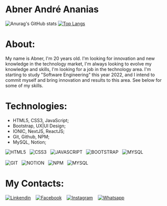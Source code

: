 # Abner André Ananias


![Anurag's GitHub stats](https://github-readme-stats.vercel.app/api?username=abnerndr&show_icons=true&theme=midnight-purple)
[![Top Langs](https://github-readme-stats.vercel.app/api/top-langs/?username=abnerndr&layout=compact&theme=midnight-purple)](https://github.com/abnerndr/github-readme-stats)





# About:
My name is Abner, I'm 20 years old. I'm looking for innovation and new knowledge in the technology market, I'm always looking to evolve my knowledge and skills, I'm looking for a job in the technology area. I'm starting to study "Software Engineering" this year 2022, and I intend to commit myself and bring innovation and results to this area. See below for some of my skills.

# Technologies:

* HTML5, CSS3, JavaScript;
* Bootstrap, UX|UI Design;
* IONIC, NextJS, ReactJS;
* Git, Github, NPM;
* MySQL, Notion;

![HTML5](https://cdn1.iconfinder.com/data/icons/logotypes/32/badge-html-5-64.png)&nbsp;&nbsp;
![CSS3](https://cdn1.iconfinder.com/data/icons/logotypes/32/badge-css-3-64.png)&nbsp;&nbsp;
![JAVASCRIPT](https://cdn4.iconfinder.com/data/icons/logos-and-brands/512/187_Js_logo_logos-64.png)&nbsp;&nbsp;
![BOOTSTRAP](https://cdn-icons-png.flaticon.com/64/5968/5968672.png)&nbsp;&nbsp;
![MYSQL](https://cdn0.iconfinder.com/data/icons/logos-brands-in-colors/128/react_color-64.png)<br><br>
![GIT](https://cdn3.iconfinder.com/data/icons/social-media-2169/24/social_media_social_media_logo_git-64.png)&nbsp;&nbsp;
![NOTION](https://img.icons8.com/doodle/64/notion.png)&nbsp;&nbsp;
![NPM](https://cdn1.iconfinder.com/data/icons/programing-development-8/24/npm_logo-64.png)&nbsp;&nbsp;
![MYSQL](https://cdn0.iconfinder.com/data/icons/flat-design-database-set-5/24/mysql-badge-64.png)


# My Contacts:

[![Linkendin](https://cdn2.iconfinder.com/data/icons/social-media-2285/512/1_Linkedin_unofficial_colored_svg-48.png)](https://www.linkedin.com/in/abner-andr%C3%A9-ananias-423a641a2/)&nbsp;&nbsp;&nbsp;
[![Facebook](https://cdn2.iconfinder.com/data/icons/social-var-1/614/2_-_Facebook-48.png)](https://www.facebook.com/abnerandre.ananias.5)&nbsp;&nbsp;&nbsp;
[![Instagram](https://cdn2.iconfinder.com/data/icons/social-media-applications/64/social_media_applications_3-instagram-48.png)](https://www.instagram.com/abner.andre/)&nbsp;&nbsp;&nbsp;
[![Whatsapp](https://cdn2.iconfinder.com/data/icons/social-media-2285/512/1_Whatsapp2_colored_svg-48.png)](https://api.whatsapp.com/send?phone=5516996135250&text=Ol%C3%A1%2C%20Gostaria%20de%20Entrar%20Em%20Contato)




